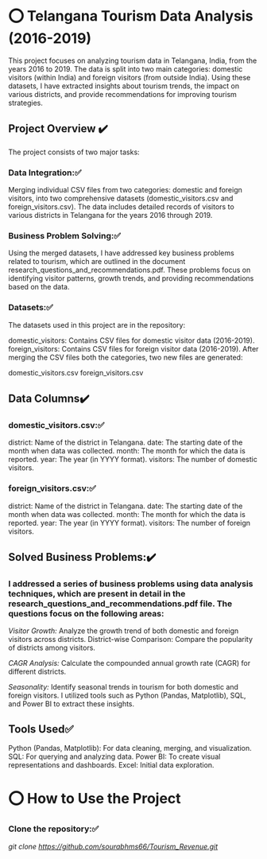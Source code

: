 # ⭕ Telangana Tourism Data Analysis (2016-2019)
This project focuses on analyzing tourism data in Telangana, India, from the years 2016 to 2019. The data is split into two main categories: domestic visitors (within India) and foreign visitors (from outside India). Using these datasets, I have extracted insights about tourism trends, the impact on various districts, and provide recommendations for improving tourism strategies.

## Project Overview ✔️
The project consists of two major tasks:

### Data Integration:✅

Merging individual CSV files from two categories: domestic and foreign visitors, into two comprehensive datasets (domestic_visitors.csv and foreign_visitors.csv).
The data includes detailed records of visitors to various districts in Telangana for the years 2016 through 2019.

### Business Problem Solving:✅

Using the merged datasets, I have addressed key business problems related to tourism, which are outlined in the document research_questions_and_recommendations.pdf.
These problems focus on identifying visitor patterns, growth trends, and providing recommendations based on the data.

### Datasets:✅
The datasets used in this project are in the repository:

domestic_visitors: Contains CSV files for domestic visitor data (2016-2019).
foreign_visitors: Contains CSV files for foreign visitor data (2016-2019).
After merging the CSV files both the categories, two new files are generated:

domestic_visitors.csv
foreign_visitors.csv

## Data Columns✔️

### domestic_visitors.csv:✅
district: Name of the district in Telangana.
date: The starting date of the month when data was collected.
month: The month for which the data is reported.
year: The year (in YYYY format).
visitors: The number of domestic visitors.

### foreign_visitors.csv:✅
district: Name of the district in Telangana.
date: The starting date of the month when data was collected.
month: The month for which the data is reported.
year: The year (in YYYY format).
visitors: The number of foreign visitors.

## Solved Business Problems:✔️

### I addressed a series of business problems using data analysis techniques, which are present in detail in the research_questions_and_recommendations.pdf file. The questions focus on the following areas:

*Visitor Growth:* Analyze the growth trend of both domestic and foreign visitors across districts.
District-wise Comparison: Compare the popularity of districts among visitors.

*CAGR Analysis:* Calculate the compounded annual growth rate (CAGR) for different districts.

*Seasonality:* Identify seasonal trends in tourism for both domestic and foreign visitors.
I utilized tools such as Python (Pandas, Matplotlib), SQL, and Power BI to extract these insights.

## Tools Used✅
Python (Pandas, Matplotlib): For data cleaning, merging, and visualization.
SQL: For querying and analyzing data.
Power BI: To create visual representations and dashboards.
Excel: Initial data exploration.

# ⭕ How to Use the Project

### Clone the repository:✅
*git clone https://github.com/sourabhms66/Tourism_Revenue.git*

